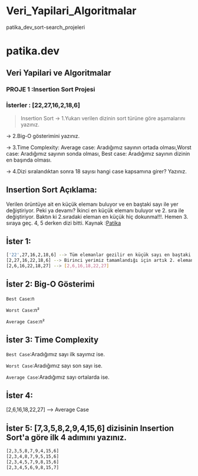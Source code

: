# Veri_Yapilari_Algoritmalar
patika_dev_sort-search_projeleri
# patika.dev
## Veri Yapilari ve Algoritmalar
### PROJE 1 :Insertion Sort Projesi
### İsterler : [22,27,16,2,18,6] 
> Insertion Sort
-> 1.Yukarı verilen dizinin sort türüne göre aşamalarını yazınız.

-> 2.Big-O gösterimini yazınız.

-> 3.Time Complexity: Average case: Aradığımız sayının ortada olması,Worst case: Aradığımız sayının sonda olması, Best case: Aradığımız sayının dizinin en başında olması.

-> 4.Dizi sıralandıktan sonra 18 sayısı hangi case kapsamına girer? Yazınız.


## Insertion Sort Açıklama:
Verilen örüntüye ait en küçük elemanı buluyor ve en baştaki sayı ile yer değiştiriyor. Peki ya devamı? İkinci en küçük elemanı buluyor ve 2. sıra ile değiştiriyor. Baktın ki 2.sıradaki eleman en küçük hiç dokunma!!!. Hemen 3. sıraya geç. 4, 5 derken dizi bitti.
Kaynak :[Patika](https://app.patika.dev/courses/veri-yapilari-ve-algoritmalar/insertion-sort)

## İster 1:
```sh
['22',27,16,2,18,6] --> Tüm elemanlar gezilir en küçük sayı en baştaki ile yer değiştirilir.
[2,27,16,22,18,6] --> Birinci yerimiz tamamlandığı için artık 2. elemandan itibaren aynı işlemler yapılır.
[2,6,16,22,18,27] --> [2,6,16,18,22,27]
```

## İster 2: Big-O Gösterimi
`Best Case`:n

`Worst Case`:n²

`Average Case`:n²

## İster 3: Time Complexity
`Best Case`:Aradığımız sayı ilk sayımız ise.

`Worst Case`:Aradığımız sayı son sayı ise.

`Average Case`:Aradığımız sayı ortalarda ise.

## İster 4: 
[2,6,16,18,22,27] --> Average Case

## İster 5: [7,3,5,8,2,9,4,15,6] dizisinin Insertion Sort'a göre ilk 4 adımını yazınız.
```sh
[2,3,5,8,7,9,4,15,6]
[2,3,4,8,7,9,5,15,6]
[2,3,4,5,7,9,8,15,6]
[2,3,4,5,6,9,8,15,7]
```





